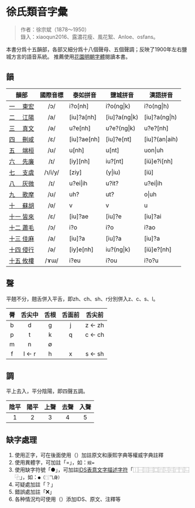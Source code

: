 # 徐氏類音字彙
> 作者：徐宗斌（1878～1950）  
> 錄入：xiaoqun2016、露濃花瘦、風花絮、Anloe、osfans。

本書分爲十五韻部，各部又細分爲十八個聲母、五個聲調；反映了1900年左右鹽城方言的語音系統。
推薦使用[花園明朝字體](http://fonts.jp/hanazono/)閱讀本書。

## 韻
| 韻部       |  國際音標   | 泰如拼音   |  鹽城拼音   | 漢語拼音 |
| ---------|:---: |-------------| -----| ----- |
| [一 　東宏](https://osfans.github.io/xu/01) | /ɔ/  |  i?o[nh] |  i?o(ng\|k)  | i?o(ng\|h)   |
| [二 　江陽](https://osfans.github.io/xu/02) | /a/   |  [iu]?a[nh] | [iu]?a(ng\|k)   |  [iu]?a(ng\|h)  |
| [三 　真文](https://osfans.github.io/xu/03) | /ə/   |  u?e[nh]|    u?e?(ng\|k)   |  u?e?[nh]|
| [四 　刪咸](https://osfans.github.io/xu/04) | /ɛ/   |  [iu]?ae[nh] | [iu]?e[nt]   |  [iu]?(an\|aih)  |
| [五 　端桓](https://osfans.github.io/xu/05) | /ʊ/   |  u[nh]  |  u[nt]  | uon\|uh   |
| [六 　先廉](https://osfans.github.io/xu/06) | /ɪ/   |  [iy][nh] | iu?[nt]   |  [iü]e?i[nh]  |
| [七 　支虞](https://osfans.github.io/xu/07) | /ɿ/i/y/   |  [ziy]  |  (y\|iu)  |  [iü]  |
| [八 　灰微](https://osfans.github.io/xu/08) | /ɪ/   |  u?ei\|ih |  u?it?  |  u?ei\|ih  |
| [九 　歌摩](https://osfans.github.io/xu/09) | /ʊ/   |  uh? |  ut?  | o\|uh   |
| [十 　蘇胡](https://osfans.github.io/xu/10) | /ʋ/   |  v  |  v  |  u  |
| [十一 皆來](https://osfans.github.io/xu/11) | /ɛ/   |  [iu]?ae|  [iu]?e  |  [iu]?ai  |
| [十二 蕭毛](https://osfans.github.io/xu/12) | /ɔ/   |  i?o| i?o   | i?ao   |
| [十三 佳麻](https://osfans.github.io/xu/13) | /a/   |  [iu]?a| [iu]?a   |  [iu]?a  |
| [十四 侵行](https://osfans.github.io/xu/14) | /ə/   |  [iy]e[nh] |  iu?(ng\|k)  | [iü]e?[nh]   |
| [十五 攸樓](https://osfans.github.io/xu/15) | /ɤɯ/   |  i?eu|  i?ou  |  i?o?u  |

## 聲
平翹不分，翹舌併入平舌，即zh、ch、sh、r分別併入z、c、s、l。

|脣|舌尖中|舌根|舌面前|舌尖前|
|:---:|:---:|:---:|:---:|:---:|
|b|d|g|j|z ← zh|
|p|t|k|q|c ← ch|
|m|n|∅|||
|f|l ← r|h|x|s ← sh|

## 調
平上去入，平分陰陽，即四聲五調。

|陰平| 陽平| 上聲| 去聲| 入聲|
|:---:|:---:|:---:|:---:|:---:|
|1|2|3|4|5|

## 缺字處理
1. 使用正字，可在後面使用（）加註原文和康熙字典等權威字典註釋
1. 使用異體字，可加註「=」，如：`㛮=`
1. 使用缺字符號「●」，可加註[IDS表意文字描述字符](https://zh.wikipedia.org/wiki/表意文字描述字符)「⿰⿱⿲⿳⿴⿵⿶⿷⿸⿹⿺⿻」，如：`●（⿹⺄身）`
1. 可疑處加註「？」
1. 錯誤處加註「❌」
1. 各种情況均可使用（）添加IDS、原文、注釋等
